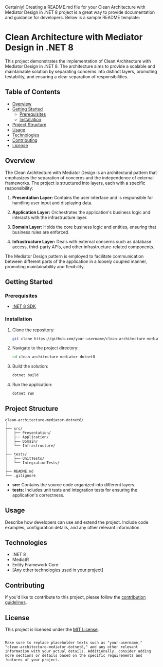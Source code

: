 Certainly! Creating a README.md file for your Clean Architecture with Mediator Design in .NET 8 project is a great way to provide documentation and guidance for developers. Below is a sample README template:

# Clean Architecture with Mediator Design in .NET 8

This project demonstrates the implementation of Clean Architecture with Mediator Design in .NET 8. The architecture aims to provide a scalable and maintainable solution by separating concerns into distinct layers, promoting testability, and ensuring a clear separation of responsibilities.

## Table of Contents

- [Overview](#overview)
- [Getting Started](#getting-started)
  - [Prerequisites](#prerequisites)
  - [Installation](#installation)
- [Project Structure](#project-structure)
- [Usage](#usage)
- [Technologies](#technologies)
- [Contributing](#contributing)
- [License](#license)

## Overview

The Clean Architecture with Mediator Design is an architectural pattern that emphasizes the separation of concerns and the independence of external frameworks. The project is structured into layers, each with a specific responsibility:

1. **Presentation Layer:** Contains the user interface and is responsible for handling user input and displaying data.

2. **Application Layer:** Orchestrates the application's business logic and interacts with the infrastructure layer.

3. **Domain Layer:** Holds the core business logic and entities, ensuring that business rules are enforced.

4. **Infrastructure Layer:** Deals with external concerns such as database access, third-party APIs, and other infrastructure-related components.

The Mediator Design pattern is employed to facilitate communication between different parts of the application in a loosely coupled manner, promoting maintainability and flexibility.

## Getting Started

### Prerequisites

- [.NET 8 SDK](https://dotnet.microsoft.com/download)

### Installation

1. Clone the repository:

   ```bash
   git clone https://github.com/your-username/clean-architecture-mediator-dotnet8.git
   ```

2. Navigate to the project directory:

   ```bash
   cd clean-architecture-mediator-dotnet8
   ```

3. Build the solution:

   ```bash
   dotnet build
   ```

4. Run the application:

   ```bash
   dotnet run
   ```

## Project Structure

```
clean-architecture-mediator-dotnet8/
│
├── src/
│   ├── Presentation/
│   ├── Application/
│   ├── Domain/
│   └── Infrastructure/
│
├── tests/
│   ├── UnitTests/
│   └── IntegrationTests/
│
├── README.md
└── .gitignore
```

- **src:** Contains the source code organized into different layers.
- **tests:** Includes unit tests and integration tests for ensuring the application's correctness.

## Usage

Describe how developers can use and extend the project. Include code examples, configuration details, and any other relevant information.

## Technologies

- .NET 8
- MediatR
- Entity Framework Core
- [Any other technologies used in your project]

## Contributing

If you'd like to contribute to this project, please follow the [contribution guidelines](CONTRIBUTING.md).

## License

This project is licensed under the [MIT License](LICENSE).
```

Make sure to replace placeholder texts such as "your-username," "clean-architecture-mediator-dotnet8," and any other relevant information with your actual details. Additionally, consider adding more sections or details based on the specific requirements and features of your project.
